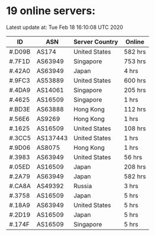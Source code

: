 # 19 online servers:

Latest update at: Tue Feb 18 16:10:08 UTC 2020

| ID | ASN | Server Country | Online |
| -- | --- | -------------- | ------ |
| #.D09B | AS174 | United States | 582 hrs |
| #.7F1D | AS63949 | Singapore | 753 hrs |
| #.42A0 | AS63949 | Japan | 4 hrs |
| #.9FC3 | AS53889 | United States | 600 hrs |
| #.4DA9 | AS14061 | Singapore | 205 hrs |
| #.4625 | AS16509 | Singapore | 1 hrs |
| #.BD3E | AS63888 | Hong Kong | 112 hrs |
| #.56E6 | AS9269 | Hong Kong | 1 hrs |
| #.1625 | AS16509 | United States | 108 hrs |
| #.3CC5 | AS137443 | United States | 1 hrs |
| #.9D06 | AS8075 | Hong Kong | 1 hrs |
| #.3983 | AS63949 | United States | 56 hrs |
| #.05ED | AS16509 | Japan | 208 hrs |
| #.2A79 | AS63949 | Japan | 582 hrs |
| #.CA8A | AS49392 | Russia | 3 hrs |
| #.3758 | AS16509 | Japan | 5 hrs |
| #.18A9 | AS63949 | United States | 5 hrs |
| #.2D19 | AS16509 | Japan | 5 hrs |
| #.174F | AS16509 | Singapore | 5 hrs |

